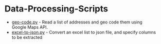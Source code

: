 # Data-Processing-Scripts
* [geo-code.py](./geo-code.py) - Read a list of addresses and geo code them using Google Maps API.
* [excel-to-json.py](./excel-to-json.py) - Convert an excel list to json file, and specify columns to be extracted

